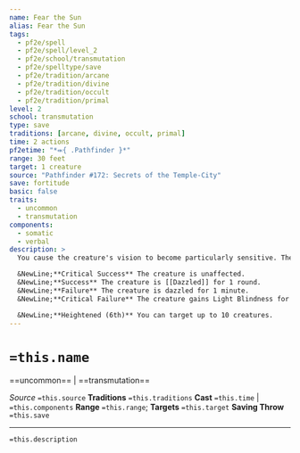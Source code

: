 ```yaml
---
name: Fear the Sun
alias: Fear the Sun
tags:
  - pf2e/spell
  - pf2e/spell/level_2
  - pf2e/school/transmutation
  - pf2e/spelltype/save
  - pf2e/tradition/arcane
  - pf2e/tradition/divine
  - pf2e/tradition/occult
  - pf2e/tradition/primal
level: 2
school: transmutation
type: save
traditions: [arcane, divine, occult, primal]
time: 2 actions
pf2etime: "*⬺{ .Pathfinder }*"
range: 30 feet
target: 1 creature
source: "Pathfinder #172: Secrets of the Temple-City"
save: fortitude
basic: false
traits:
  - uncommon
  - transmutation
components:
  - somatic
  - verbal
description: >
  You cause the creature's vision to become particularly sensitive. The creature must attempt a Fortitude save. The creature is then temporarily immune for 1 minute.

  &NewLine;**Critical Success** The creature is unaffected.
  &NewLine;**Success** The creature is [[Dazzled]] for 1 round.
  &NewLine;**Failure** The creature is dazzled for 1 minute.
  &NewLine;**Critical Failure** The creature gains Light Blindness for 1 minute. If the creature is already exposed to bright light, it immediately becomes [[Blinded]], as it isn't acclimated to its newly acquired light blindness.

  &NewLine;**Heightened (6th)** You can target up to 10 creatures.
---
```

# `=this.name`
==uncommon== | ==transmutation==

*Source* `=this.source`
**Traditions** `=this.traditions`
**Cast** `=this.time` | `=this.components`
**Range** `=this.range`; **Targets** `=this.target`
**Saving Throw** `=this.save`

***
`=this.description`